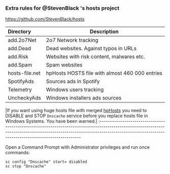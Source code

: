 ### Extra rules for @StevenBlack 's hosts project

https://github.com/StevenBlack/hosts

| Directory   	| Description                               	 |
:---------------|------------------------------------------------|
| add.2o7Net  	| 2o7 Network tracking                      	 |
| add.Dead    	| Dead websites. Against typos in URLs 			 |
| add.Risk   	| Websites with risk content, malwares etc.		 |
| add.Spam   	| Spam websites                            		 |
| hosts-file.net| hpHosts HOSTS file with almost 460 000 entries |
| SpotifyAds  	| Sources ads in Spotify                    	 |
| Telemetry  	| Windows users tracking                    	 |
| UncheckyAds 	| Windows installers ads sources            	 |


|If you want using huge hosts file with merged [hpHosts](https://www.hosts-file.net) you need to DISABLE and STOP `Dnscache` service before you replace hosts file in Windows Systems. You have been warned.|
:---------------------------------------------------------------------------------------------------------------------------------------------------------------------------------------------------------------------------------

Open a Command Prompt with Administrator privileges and run once commands:

```
sc config "Dnscache" start= disabled
sc stop "Dnscache"
```

